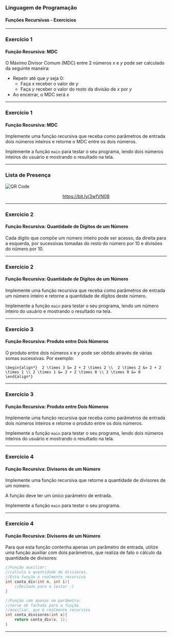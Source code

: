 ### Linguagem de Programação
#### Funções Recursivas - Exercícios
---

### Exercício 1
#### Função Recursiva: MDC

O Máximo Divisor Comum (MDC) entre 2 números $x$ e $y$
pode ser calculado da seguinte maneira:

- Repetir até que $y$ seja 0:
    - Faça $x$ receber o valor de $y$
    - Faça $y$ receber o valor do resto da divisão de $x$ por $y$
- Ao encerrar, o MDC será $x$

---

### Exercício 1
#### Função Recursiva: MDC

Implemente uma função recursiva que receba como parâmetros de entrada dois
números inteiros e retorne o MDC entre os dois números.

Implemente a função `main` para testar o seu programa,
lendo dois números inteiros do usuário e mostrando o resultado
na tela.

---

### Lista de Presença

<img src="https://chart.apis.google.com/chart?cht=qr&chs=300x300&chld=L%7C1&chl=https%3A%2F%2Fbit.ly%2F3wfVN08" alt="QR Code" border="0" />

<a href="https://bit.ly/3wfVN08"><p style="text-align:center;">https://bit.ly/3wfVN08</p></a>

---

### Exercício 2
#### Função Recursiva: Quantidade de Dígitos de um Número

Cada dígito que compõe um número inteiro pode ser acesso,
da direita para a esquerda, por sucessivas tomadas do resto
do número por 10 e divisões do número por 10.

---

### Exercício 2
#### Função Recursiva: Quantidade de Dígitos de um Número

Implemente uma função recursiva que receba como parâmetros de entrada um
número inteiro e retorne a quantidade de dígitos deste número.

Implemente a função `main` para testar o seu programa,
lendo um número inteiro do usuário e mostrando o resultado
na tela.

---

### Exercício 3
#### Função Recursiva: Produto entre Dois Números

O produto entre dois números $x$ e $y$ pode ser obtido
através de várias somas sucessivas. Por exemplo:

`
\begin{align*} 
2 \times 3 &= 2 + 2 \times 2 \\ 
2 \times 2 &= 2 + 2 \times 1 \\
2 \times 1 &= 2 + 2 \times 0 \\
2 \times 0 &= 0 
\end{align*}
`

---

### Exercício 3
#### Função Recursiva: Produto entre Dois Números

Implemente uma função recursiva que receba como parâmetros de entrada dois
números inteiros e retorne o produto entre os dois números.

Implemente a função `main` para testar o seu programa,
lendo dois números inteiros do usuário e mostrando o resultado
na tela.

---

### Exercício 4
#### Função Recursiva: Divisores de um Número

Implemente uma função recursiva que retorne
a quantidade de divisores de um número.

A função deve ter um único parâmetro de entrada.

Implemente a função `main` para testar o seu programa.

---

### Exercício 4
#### Função Recursiva: Divisores de um Número

Para que esta função contenha apenas um parâmetro
de entrada, utilize uma função auxiliar com dois parâmetros,
que realiza de fato o cálculo da quantidade de divisores:

```C++
//Função auxiliar: 
//calcula a quantidade de divisores.
//Esta função é realmente recursiva
int conta_div(int n, int i){
    //Deixado para o leitor :)
}

//Função com apenas um parâmetro:
//serve de fachada para a função
//auxiliar, que é realmente recursiva
int conta_divisores(int x){
    return conta_div(x, 1);
}
```
---